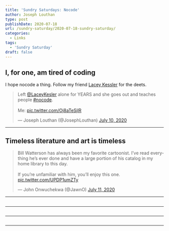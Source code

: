 ```yaml
---
title: 'Sundry Saturdays: Nocode'
author: Joseph Louthan
type: post
publishDate: 2020-07-18
url: /sundry-saturday/2020-07-18-sundry-saturday/
categories:
  - Links
tags:
  - 'Sundry Saturday'
draft: false
---
```


## I, for one, am tired of coding

I hope nocode a thing. Follow my friend [Lacey Kessler]([https://twitter.com/LaceyKesler?ref_src=twsrc%5Etfw%7Ctwcamp%5Etweetembed%7Ctwterm%5E1281688625302904833%7Ctwgr%5E&ref_url=https%3A%2F%2Fpublish.twitter.com%2F%3Fquery%3Dhttps3A2F2Ftwitter.com2FJosephLouthan2Fstatus2F1281688625302904833widget%3DTweet](https://twitter.com/LaceyKesler?ref_src=twsrc^tfw|twcamp^tweetembed|twterm^1281688625302904833|twgr^&ref_url=https%3A%2F%2Fpublish.twitter.com%2F%3Fquery%3Dhttps3A2F2Ftwitter.com2FJosephLouthan2Fstatus2F1281688625302904833widget%3DTweet)) for the deets.

<blockquote class="twitter-tweet"><p lang="en" dir="ltr">Left <a href="https://twitter.com/LaceyKesler?ref_src=twsrc%5Etfw">@LaceyKesler</a> alone for YEARS and she goes out and teaches people <a href="https://twitter.com/hashtag/nocode?src=hash&amp;ref_src=twsrc%5Etfw">#nocode</a>.<br><br>Me: <a href="https://t.co/Oj8aTeSjlR">pic.twitter.com/Oj8aTeSjlR</a></p>&mdash; Joseph Louthan (@JosephLouthan) <a href="https://twitter.com/JosephLouthan/status/1281688625302904833?ref_src=twsrc%5Etfw">July 10, 2020</a></blockquote> <script async src="https://platform.twitter.com/widgets.js" charset="utf-8"></script>


------

## Timeless literature and art is timeless

<blockquote class="twitter-tweet"><p lang="en" dir="ltr">Bill Watterson has always been my favorite cartoonist. I’ve read everything he’s ever done and have a large portion of his catalog in my home library to this day. <br><br>If you’re unfamiliar with him, you’ll enjoy this one. <a href="https://t.co/UPDP1umZTy">pic.twitter.com/UPDP1umZTy</a></p>&mdash; John Onwuchekwa (@JawnO) <a href="https://twitter.com/JawnO/status/1281957461721862146?ref_src=twsrc%5Etfw">July 11, 2020</a></blockquote> <script async src="https://platform.twitter.com/widgets.js" charset="utf-8"></script>


------

##


------

##


------

##


------


